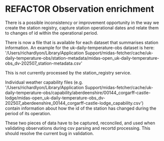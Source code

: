 # REFACTOR Observation enrichment

There is a possible inconsistency or improvement opportunity in the way we create the station registry, capture station operational dates and relate them to changes of id within the operational period.

There is now a file that is available for each dataset that summarises station information. An example for the uk-daily-temperature-obs dataset is here: '/Users/richardlyon/Library/Application Support/midas-fetcher/cache/uk-daily-temperature-obs/station-metadata/midas-open_uk-daily-temperature-obs_dv-202507_station-metadata.csv'

This is not currently processed by the station_registry service.

Individual weather capability files (e.g. '/Users/richardlyon/Library/Application Support/midas-fetcher/cache/uk-daily-temperature-obs/capability/aberdeenshire/00144_corgarff-castle-lodge/midas-open_uk-daily-temperature-obs_dv-202507_aberdeenshire_00144_corgarff-castle-lodge_capability.csv') contain information about how the id of the station has changed during the period of its operation.

These two pieces of data have to be captured, reconciled, and used when validating observations during csv parsing and recortd processing. This should resolve the current bug in validation.
